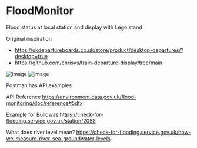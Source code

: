 # FloodMonitor
Flood status at local station and display with Lego stand

Original inspiration
  - https://ukdepartureboards.co.uk/store/product/desktop-departures/?desktop=true
  - https://github.com/chrisys/train-departure-display/tree/main

![image](https://github.com/AgentK88/FloodMonitor/assets/8092108/8a924553-7ce9-4103-8626-942335b9cb91)
![image](https://github.com/AgentK88/FloodMonitor/assets/8092108/596b60bb-663c-47b2-974e-11015d392282)

Postman has API examples

API Reference
https://environment.data.gov.uk/flood-monitoring/doc/reference#5dfx

Example for Buildwas
https://check-for-flooding.service.gov.uk/station/2058

What does river level mean?
https://check-for-flooding.service.gov.uk/how-we-measure-river-sea-groundwater-levels
